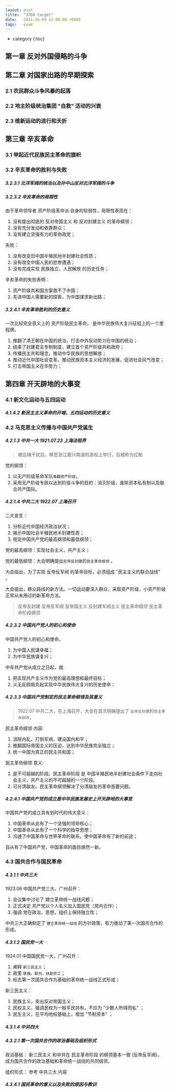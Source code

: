 ```yaml
---
layout: post
title:  "3708 target"
date:   2021-10-09 12:00:00 +0800
tags:   exam
---
```


* category
{:toc}


## 第一章 反对外国侵略的斗争
## 第二章 对国家出路的早期探索

### 2.1 农民群众斗争风暴的起落
### 2.2 地主阶级统治集团 "自救" 活动的兴衰
### 2.3 维新运动的进行和夭折

## 第三章 辛亥革命

### 3.1 举起近代民族民主革命的旗帜
### 3.2 辛亥革命的胜利与失败
##### 3.2.3.1 北洋军阀的统治以及孙中山反对北洋军阀的斗争

##### 3.2.3.2 辛亥革命的局限性

由于革命领导者 资产阶级革命派 自身的软弱性，局限性表现在：
1. 没有提出彻底的 反对帝国主义 和 反对封建主义 的革命纲领；
2. 没有充分发动和依靠群众；
3. 没有建立坚强有力的革命政党；

失败：
1. 没有改变旧中国半殖民地半封建社会性质；
2. 没有改变中国人民的悲惨遭遇；
3. 没有完成实现 民族独立，人民解放 的历史任务；

辛亥革命的失败表明：
1. 资产阶级共和国方案救不了中国；
2. 先进中国人需要新的探索，为中国谋求新出路；



##### 3.2.4.1 辛亥革命胜利的历史意义

一次比较完全意义上的 资产阶级民主革命，
是中华民族伟大复兴征程上的一个里程牌。
1. 推翻了清王朝在中国的统治，打击中外反动势力在中国的统治；
2. 结束了封建君主专制制度，建立首个资产阶级共和政府；
3. 传播民主共和理念，推动中华民族的思想解放；
4. 推动近代中国社会变革，推动民族资本主义经济的发展，促进社会风气改变；
5. 打击帝国主义在华势力；


## 第四章 开天辟地的大事变

### 4.1 新文化运动与五四运动
##### 4.1.4.2 新民主主义革命的开端，五四运动的历史意义

### 4.2 马克思主义传播与中国共产党诞生

##### 4.2.1.3 中共一大 1921.07.23 上海法租界

> 被巡捕干扰后，移至浙江嘉兴南湖的游般上举行，后被称为红船

党的纲领：
1. 以无产阶级革命军队`推翻资产阶级`，
2. 采用无产阶级专政以达到阶级斗争的目的：消灭阶级，废除资本私有制以及联合共产国际。


##### 4.2.1.4 中共二大 1922.07 上海召开

二大宣言：
1. 分析近代中国经济政治状况；
2. 揭示中国社会半殖民地半封建性质；
3. 规定中国共产党的最高纲领和最低纲领；

党的最高纲领：实现社会主义，共产主义；

党的最低纲领：大会明确提出`反帝反封建`的`民主革命纲领` 。

大会指出，为了实现 反帝反军阀 的革命目标，必须组成 "民主主义的联合战线" 。

大会提出，群众路线的新方法。一切运动要深入群众，采取资产阶级，小资产阶级正常从未用过的新革命方法。

> 反帝反封建 反帝反军阀 反帝国主义 反封建军阀主义
> 民主革命纲领 民主革命阶段纲领


##### 4.2.3.2 中国共产党人的初心和使命

中国共产党人的初心和使命，
1. 为中国人民谋幸福；
2. 为中华民族谋复兴；

中车共产党从成立之日起，就
1. 把实现共产主义作为党的最高理想和最终目标；
2. 义无反顾肩负起实现中华民族伟大复兴的历史使命；

##### 4.2.3.3 中国共产党制定的民主革命纲领及其意义

> 1922.07 中共二大，在上海召开，大会在首次明确提出了 `反帝反封建`的`民主革命纲领`，

民主革命纲领 内容: 
1. 消除内乱，打倒军阀，建设国内和平；
2. 推翻国际帝国主义的压迫，达到中华民族完全独立；
3. 统一中国为真正的民主共和国；

民主革命纲领 意义: 
1. 是不可超越的阶段。民主革命阶段 是 中国半殖民地半封建社会条件下走向社会主义，共产主义的不可超越的一个阶段。
2. 可分清敌友。民主革命纲领解决了分清敌友的革命首要问题。


##### 4.2.4.1 中国共产党的成立是中华民族发展史上开天辟地的大事变

中国共产党的成立具有划时代的伟大意义：
1. 中国革命从此有了一个坚强的领导核心；
2. 中国革命从此有了一个科学的指导思想；
3. 沟通了中国革命与世界革命的联系，使中国革命有了新的前途；

自从有了中国共产党，中国革命的面目焕然一新。


### 4.3 国共合作与国民革命

##### 4.3.1.1 中共三大

1923.06 中国共产党三大，广州召开：

1. 会议集中讨论了 建立革命统一战线问题；
2. 正式决定 共产党以个人名义加入国民党（党内合作）；
3. 强调 党在政治，思想，组织上保持独立性；

中共三大正确制定了 `建立革命统一战线` 的方针政策，有力推动了第一次国共合作的形成。


##### 4.3.1.2 国民党一大


1924.01 中国国民党一大，广州召开：
1. 阐释 `新三民主义`；
2. 政策 `联俄，联共，扶助农工`；
3. 标志第一次国共合作为基础的革命统一战线正式形成；

新三民主义：
1. 民族主义，突出反对帝国主义；
2. 民权主义，强调民权为一般平民共有，不应为 "少数人所得而私" ；
3. 民生主义，在平均地权基础上，增加 "节制资本" ；

##### 4.3.1.4 中共四大
##### 4.3.2.1 第一次国共合作的政治基础及组织形式

政治基础：
新三民主义 和中共在 民主革命阶段 的纲领基本一致 (反帝反军阀)，
成为国共合作的政治基础和革命统一战线的共同纲领。

组织形式：
参考 中共三大 内容


##### 4.3.4.1 国民革命的意义以及失败的原因与教训



